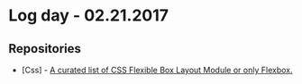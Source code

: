 # Log day - 02.21.2017

## Repositories
- [Css] - [A curated list of CSS Flexible Box Layout Module or only Flexbox.](https://github.com/afonsopacifer/awesome-flexbox)
